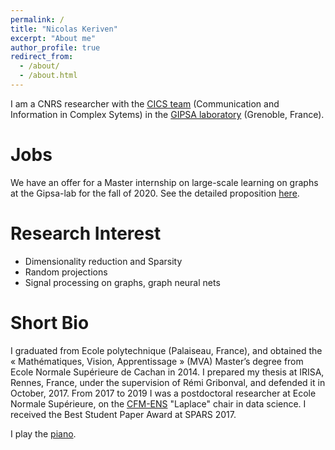 ```yaml
---
permalink: /
title: "Nicolas Keriven"
excerpt: "About me"
author_profile: true
redirect_from: 
  - /about/
  - /about.html
---
```


I am a CNRS researcher with the [CICS team](http://www.gipsa-lab.fr/cics.php) (Communication and Information in Complex Sytems) in the [GIPSA laboratory](http://www.gipsa-lab.fr/) (Grenoble, France).

Jobs
======
We have an offer for a Master internship on large-scale learning on graphs at the Gipsa-lab for the fall of 2020. See the detailed proposition [here](http://nkeriven.github.io/files/stage_graph_sampling.pdf).

Research Interest
======

* Dimensionality reduction and Sparsity
* Random projections
* Signal processing on graphs, graph neural nets

Short Bio
======

I graduated from Ecole polytechnique (Palaiseau, France), and obtained the « Mathématiques, Vision, Apprentissage » (MVA) Master’s degree from Ecole Normale Supérieure de Cachan in 2014. I prepared my thesis at IRISA, Rennes, France, under the supervision of Rémi Gribonval, and defended it in October, 2017. From 2017 to 2019 I was a postdoctoral researcher at Ecole Normale Supérieure, on the [CFM-ENS](https://data-ens.github.io) "Laplace" chair in data science. I received the Best Student Paper Award at SPARS 2017.

I play the [piano](https://soundcloud.com/daoloar).

